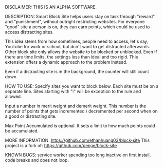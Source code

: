 DISCLAIMER: THIS IS AN ALPHA SOFTWARE.

DESCRIPTION: 
Smart Block Site helps users stay on task through "reward" and "punishment", without outright restricting websites. For everyone "good" site a person is on, they can earn points, which could be used to access distracting sites. 

This idea stems from how sometimes, people need to access, let's say, YouTube for work or school, but don't want to get distracted afterwards. Other block site only allows the website to be blocked or unblocked. Even if there are time limits, the settings less than ideal and too rigid. This extension offers a dynamic approach to the problem instead.

Even if a distracting site is in the background, the counter will still count down.

HOW TO USE: 
Specify sites you want to block below. Each site must be on a separate line. Sites starting with "!" will be exception to the rule and allowed.

Input a number in merit weight and demerit weight. This number is the number of points that gets incremented / decremented per second when on a good or distracting site.

Max Point Accumulated is optional. It sets a limit to how much points could be accumulated. 

MORE INFORMATION:
https://github.com/ethanhuang03/block-site
This project is a fork of: https://github.com/penge/block-site

KNOWN BUGS:
service worker spending too long inactive 
on first install, code breaks and does not loop.